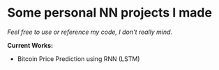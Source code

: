 # Some personal NN projects I made
*Feel free to use or reference my code, I don't really mind.*

**Current Works:**
- Bitcoin Price Prediction using RNN (LSTM)
